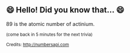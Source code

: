 ## 😄 Hello! Did you know that... 😄
89 is the atomic number of actinium.

<sup>(come back in 5 minutes for the next trivia)</sup>


<sup>Credits: http://numbersapi.com</sup>
